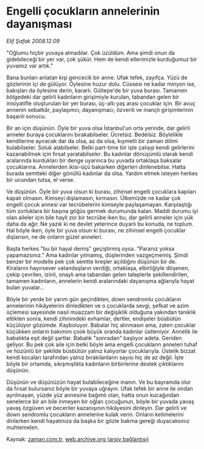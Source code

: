 # Engelli çocukların annelerinin dayanışması

*Elif Şafak 2008.12.09*

<tr><td class="metin" colspan="2" style="padding-top: 20px; padding-left: 5px; padding-right: 10px;">"Oğlumu hiçbir yuvaya almadılar. Çok üzüldüm. Ama şimdi onun da gidebileceği bir yer var, çok şükür. Hem de kendi ellerimizle kurduğumuz bir yuvamız var artık."</td></tr><tr><td class="metin" colspan="2" style="padding-top: 20px; padding-left: 5px; padding-right: 10px;"><p>Bana bunları anlatan kişi gencecik bir anne. Ufak tefek, zayıfça. Yüzü de gözlerinin içi de gülüyor. Öylesine huzur dolu. Cüssesi ne kadar minyon ise, bakışları da öylesine derin, kararlı. Gültepe'de bir yuva burası. Tamamen bölgedeki dar gelirli kadınların girişimiyle kurulan, tabandan gelen bir inisiyatifle oluşturulan bir yer burası, üç-altı yaş arası çocuklar için. Bir avuç annenin sebatkâr, paylaşımcı, dayanışmacı, özverili ve inançlı girişimlerinin başarılı sonucu. 
<p>Bir an için düşünün. Öyle bir yuva olsa İstanbul'un orta yerinde, dar gelirli anneler buraya çocuklarını bırakabilseler. Ücretsiz. Bedelsiz. Böylelikle kendilerine ayıracak dar da olsa, az da olsa, kıymetli bir zaman dilimi bulabilseler. Soluk alabilseler. Belki part-time bir işte çalışıp kendi gelirlerini kazanabilmek için fırsat yaratabilseler. Bu kadınlar dönüşümlü olarak kendi aralarında kurdukları bir denge uyarınca bu yuvada ortaklaşa baksalar çocuklarına. Annelerden ikisi-üçü bakarken diğerleri dinlenebilse. Hatta burada semtteki diğer gönüllü kadınlar da olsa. Yardım etmek isteyen herkes bir ucundan tutsa, el verse. 
<p>Ve düşünün. Öyle bir yuva olsun ki burası, zihinsel engelli çocuklara kapıları kapalı olmasın. Kimseyi dışlamasın, kırmasın. Ülkemizde ne kadar çok engelli çocuk annesi var tecrübelerini kimseyle paylaşamayan. Karşılaştığı tüm zorluklara bir başına göğüs germek durumunda kalan. Maddi durumu iyi olan aileler için bile hayli zor bir tecrübe iken bu, dar gelirli anneler için yük daha da ağır. Ne yazık ki ne devlet yeterince duyarlı bu konuda, ne toplum. Hal böyle iken, öyle bir yuva olsun ki burası, ne zihinsel engelli çocuklar dışlansın, ne de onların güzel anneleri. 
<p>Başta herkes "bu bir hayal demiş" geçiştirmiş oysa. "Paranız yoksa yapamazsınız." Ama kadınlar yılmamış, düşlerinden vazgeçmemiş. Şimdi benzer bir modelle pek çok semtte kreşler açıldığını düşünün bir de. Kiralarını hayırsever vatandaşların verdiği, ortaklaşa, elbirliğiyle döşenen, çekip çevrilen, izinli, onaylı ama tabandan gelen taleplerle şekillendirilen, tamamen kadınların, annelerin kendi aralarındaki dayanışma ağlarıyla hayat bulan yuvalar... 
<p>Böyle bir yerde bir yarım gün geçirdikten, down sendromlu çocukların annelerinin hikâyelerini dinledikten ve o çocuklarda sevgi, şefkat ve azim üçlemesi sayesinde nasıl muazzam bir değişiklik olduğuna yakından tanıklık ettikten sonra, kendi zihnimdeki evhamlar, dertler, endişeler büsbütün küçülüyor gözümde. Kayboluyor. Babalar hiç alınmasın ama, zaten çocuklar küçükken onların bakımını çook büyük oranda kadınlar üstleniyor. Annelik ile babalıkta eşit değil şartlar. Babalık "sonradan" başlıyor adeta. Geriden geliyor. Bu pek çok aile için belki böyle ama engelli çocukların anneleri tuhaf ve hüzünlü bir şekilde büsbütün yalnız kalıyorlar çocuklarıyla. Üstelik bizzat kendi kocaları tarafından yalnız bırakılanların sayısı hiç de az değil. İşte böyle bir ortamda, sıkışmışlıkta kadınların birbirlerine destek çıktıklarını düşünün. 
<p>Düşünün ve düşünüzün hayat bulabileceğine inanın. Ve bu bayramda olur da fırsat bulursanız böyle bir yuvaya uğrayın. Ufak tefek bir anne ile ondan ayrılmayan, yüzde yüz annesine bağımlı olan, hatta onun kucağından senelerce bir an bile inmeyen bir oğlan çocuğunun, böyle bir yuvada yavaş yavaş özgüven ve beceriler kazanışının hikâyesini dinleyin. Dar gelirli ve down sendromlu çocukların annelerine kulak verin. Onların kelimelerini dinlerken kendi hayatınıza da başka bir gözle bakma gereği duyacaksınız muhtemelen. <br/></p></p></p></p></p></p></td></tr>

Kaynak: [zaman.com.tr](http://zaman.com.tr/yazar.do?yazino=768663), [web.archive.org (arşiv bağlantısı)](http://web.archive.org/web/20090620031026/http://www.zaman.com.tr:80/yazar.do?yazino=768663)
